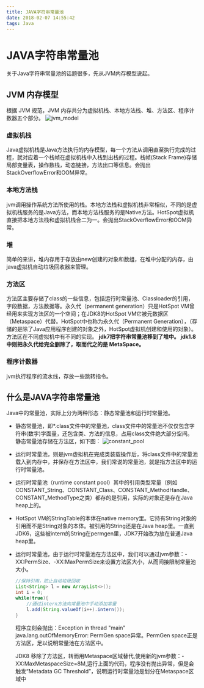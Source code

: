 ```yaml
---
title: JAVA字符串常量池
date: 2018-02-07 14:55:42
tags: Java
---
```

# JAVA字符串常量池

关于Java字符串常量池的话题很多，先从JVM内存模型说起。

## JVM 内存模型

根据 JVM 规范，JVM 内存共分为虚拟机栈、本地方法栈、堆、方法区、程序计数器五个部分。
![jvm_model](jvm_model.jpg)

### 虚拟机栈

Java虚拟机栈是Java方法执行的内存模型，每一个方法从调用直至执行完成的过程，就对应着一个栈帧在虚拟机栈中入栈到出栈的过程。栈帧(Stack Frame)存储局部变量表，操作数栈，动态链接，方法出口等信息。会抛出StackOverflowError和OOM异常。

### 本地方法栈

jvm调用操作系统方法所使用的栈。本地方法栈和虚拟机栈非常相似，不同的是虚拟机栈服务的是Java方法，而本地方法栈服务的是Native方法。HotSpot虚拟机直接把本地方法栈和虚拟机栈合二为一。会抛出StackOverflowError和OOM异常。

### 堆

简单的来讲，堆内存用于存放由new创建的对象和数组，在堆中分配的内存，由java虚拟机自动垃圾回收器来管理。

### 方法区

方法区主要存储了class的一些信息，包括运行时常量池、Classloader的引用，字段数据，方法数据等。永久代（permanent generation）只是HotSpot VM曾经用来实现方法区的一个空间；在JDK8的HotSpot VM它被元数据区（Metaspace）代替。HotSpot中也称为永久代（Permanent Generation），（存储的是除了Java应用程序创建的对象之外，HotSpot虚拟机创建和使用的对象）。方法区在不同虚拟机中有不同的实现。
**jdk7把字符串常量池移到了堆中。
jdk1.8中则把永久代给完全删除了，取而代之的是 MetaSpace。**

### 程序计数器

jvm执行程序的流水线，存放一些跳转指令。

## 什么是JAVA字符串常量池

Java中的常量池，实际上分为两种形态：静态常量池和运行时常量池。

* 静态常量池，即*.class文件中的常量池，class文件中的常量池不仅仅包含字符串(数字)字面量，还包含类、方法的信息，占用class文件绝大部分空间。
  静态常量池存储在方法区，如下图：
![constant_pool](constant_pool.jpg)

* 运行时常量池，则是jvm虚拟机在完成类装载操作后，将class文件中的常量池载入到内存中，并保存在方法区中，我们常说的常量池，就是指方法区中的运行时常量池。
* 运行时常量池（runtime constant pool）其中的引用类型常量（例如CONSTANT_String、CONSTANT_Class、CONSTANT_MethodHandle、CONSTANT_MethodType之类）都存的是引用，实际的对象还是存在Java heap上的。
* HotSpot VM的StringTable的本体在native memory里。它持有String对象的引用而不是String对象的本体。被引用的String还是在Java heap里。一直到JDK6，这些被intern的String在permgen里，JDK7开始改为放在普通Java heap里。
* 运行时常量池，由于运行时常量池在方法区中，我们可以通过jvm参数：-XX:PermSize、-XX:MaxPermSize来设置方法区大小，从而间接限制常量池大小。

    ```JAVA
    //保持引用，防止自动垃圾回收
    List<String> l = new ArrayList<>();
    int i = 0;
    while(true){
        //通过intern方法向常量池中手动添加常量
        l.add(String.valueOf(i++).intern());
    }
    ```

  程序立刻会抛出：Exception in thread "main" java.lang.outOfMemoryError: PermGen space异常。PermGen space正是方法区，足以说明常量池在方法区中。

  JDK8 移除了方法区，转而用Metaspace区域替代,使用新的jvm参数：-XX:MaxMetaspaceSize=8M,运行上面的代码，程序没有抛出异常，但是会触发“Metadata GC Threshold”，说明运行时常量池是划分在Metaspace区域中
